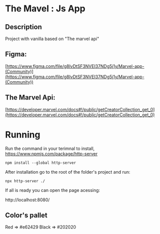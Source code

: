 # The Mavel : Js App

## Description
Project with vanilla based on "The marvel api"

## Figma:

[https://www.figma.com/file/g8IvDtSF3NVEI37NDg5j1y/Marvel-app-(Community)](https://www.figma.com/file/g8IvDtSF3NVEI37NDg5j1y/Marvel-app-(Community))

## The Marvel Api:

[https://developer.marvel.com/docs#!/public/getCreatorCollection_get_0](https://developer.marvel.com/docs#!/public/getCreatorCollection_get_0)

# Running
 Run the command in your terimnal to install, https://www.npmjs.com/package/http-server

 ```
 npm install --global http-server
 ```

 After installation go to the root of the folder's project and run:

 ```
 npx http-server ./
 ```

 If all is ready you can open the page acessing:

 http://localhost:8080/

 ## Color's pallet
 Red => #e62429
 Black => #202020